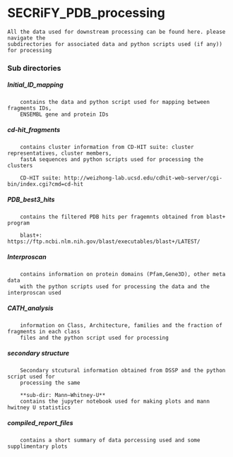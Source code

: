 # SECRiFY_PDB_processing

	All the data used for downstream processing can be found here. please navigate the 
	subdirectories for associated data and python scripts used (if any)) for processing
    

### Sub directories

##### 	Initial_ID_mapping	
		contains the data and python script used for mapping between fragments IDs,
		ENSEMBL gene and protein IDs
	
#####	cd-hit_fragments
		contains cluster information from CD-HIT suite: cluster representatives, cluster members, 
		fastA sequences and python scripts used for processing the clusters
			
	    CD-HIT suite: http://weizhong-lab.ucsd.edu/cdhit-web-server/cgi-bin/index.cgi?cmd=cd-hit
	                     
#####	PDB_best3_hits
		contains the filtered PDB hits per fragemnts obtained from blast+ program
			
	    blast+: https://ftp.ncbi.nlm.nih.gov/blast/executables/blast+/LATEST/
	                     
#####	Interproscan
		contains information on protein domains (Pfam,Gene3D), other meta data 
		with the python scripts used for processing the data and the interproscan used
                         
    
    
#####	CATH_analysis
		information on Class, Architecture, families and the fraction of fragments in each class 
		files and the python script used for processing
    
    
#####	secondary structure
		Secondary stcutural information obtained from DSSP and the python script used for 
		processing the same
    
		**sub-dir: Mann–Whitney-U**
		contains the jupyter notebook used for making plots and mann hwitney U statistics
                         
                       
#####	compiled_report_files
		contains a short summary of data porcessing used and some supplimentary plots 
	
	
 
